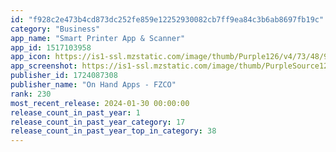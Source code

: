 ```yaml
---
id: "f928c2e473b4cd873dc252fe859e12252930082cb7ff9ea84c3b6ab8697fb19c"
category: "Business"
app_name: "Smart Printer App & Scanner"
app_id: 1517103958
app_icon: https://is1-ssl.mzstatic.com/image/thumb/Purple126/v4/73/48/97/73489727-d7c2-6e9a-67c1-a97ad3554cc5/AppIcon-1x_U007emarketing-0-7-0-85-220-0.png/1024x1024bb.png
app_screenshot: https://is1-ssl.mzstatic.com/image/thumb/PurpleSource122/v4/7f/bd/f0/7fbdf043-b679-1868-348f-da0a5989f0ed/7e074ac1-9374-4aa5-877a-473820d637e3_1242x2688bb.png/1242x2688bb.png
publisher_id: 1724087308
publisher_name: "On Hand Apps - FZCO"
rank: 230
most_recent_release: 2024-01-30 00:00:00
release_count_in_past_year: 1
release_count_in_past_year_category: 17
release_count_in_past_year_top_in_category: 38
---
```

